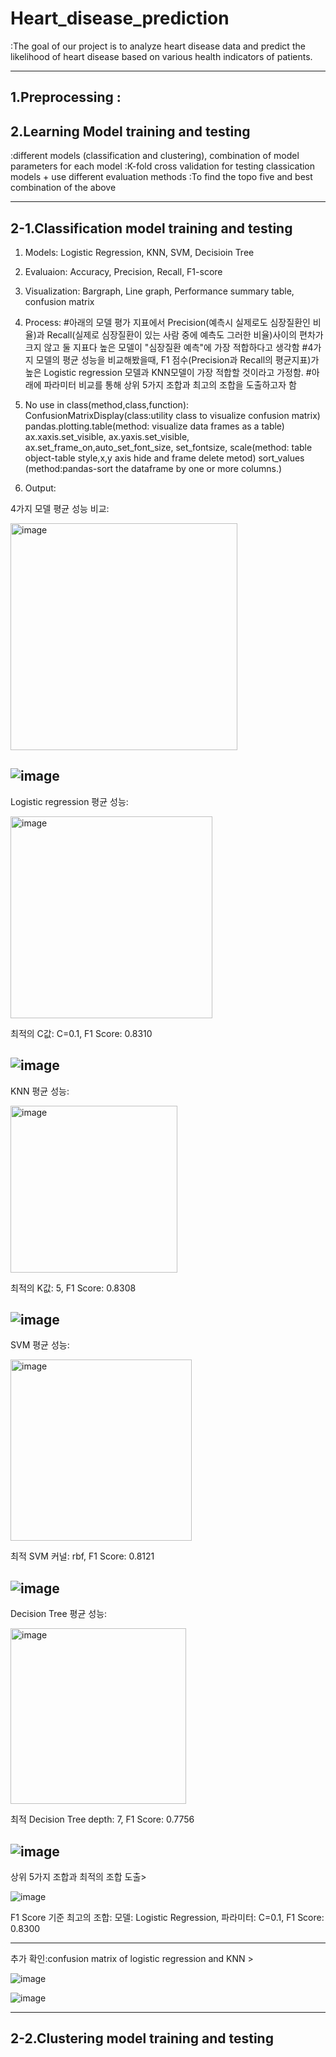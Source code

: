 # Heart_disease_prediction

:The goal of our project is to 
 analyze heart disease data and predict the likelihood of heart disease based on various health indicators of patients. 

---
1.Preprocessing
  :
---
2.Learning Model training and testing
---

  :different models (classification and clustering), combination of model parameters for each model
  :K-fold cross validation for testing classication models + use different evaluation methods
  :To find the topo five and best combination of the above
  
---

2-1.Classification model training and testing
---

1) Models: Logistic Regression, KNN, SVM, Decisioin Tree

2) Evaluaion: Accuracy, Precision, Recall, F1-score

3) Visualization: Bargraph, Line graph, Performance summary table, confusion matrix

4) Process: 
#아래의 모델 평가 지표에서 Precision(예측시 실제로도 심장질환인 비율)과 Recall(실제로 심장질환이 있는 사람 중에 예측도 그러한 비율)사이의 편차가 크지 않고 둘 지표다 높은 모델이 "심장질환 예측"에 가장 적합하다고 생각함
#4가지 모델의 평균 성능을 비교해봤을때, F1 점수(Precision과 Recall의 평균지표)가 높은 Logistic regression 모델과 KNN모델이 가장 적합할 것이라고 가정함.
#아래에 파라미터 비교를 통해 상위 5가지 조합과 최고의 조합을 도출하고자 함

5) No use in class(method,class,function): 
ConfusionMatrixDisplay(class:utility class to visualize confusion matrix)
pandas.plotting.table(method: visualize data frames as a table)
ax.xaxis.set_visible, ax.yaxis.set_visible, ax.set_frame_on,auto_set_font_size, set_fontsize, scale(method: table object-table style,x,y axis hide and frame delete metod)
sort_values (method:pandas-sort the dataframe by one or more columns.)

6) Output: 

4가지 모델 평균 성능 비교:

<img width="363" alt="image" src="https://github.com/user-attachments/assets/9d196393-d459-4074-bc23-2748f609538c" />

![image](https://github.com/user-attachments/assets/c330eb76-5b92-4ec6-9217-b179140ce8fe)
---

Logistic regression 평균 성능:

<img width="323" alt="image" src="https://github.com/user-attachments/assets/c26995a8-216d-491a-a265-0e07104f796b" />


최적의 C값: C=0.1, F1 Score: 0.8310

![image](https://github.com/user-attachments/assets/c16fa8bc-c3aa-4a3c-a440-2575923d9fa0)
---

KNN 평균 성능:

<img width="267" alt="image" src="https://github.com/user-attachments/assets/b5f48dd2-2340-40e9-97be-4d0b7beb920c" />


최적의 K값: 5, F1 Score: 0.8308

![image](https://github.com/user-attachments/assets/d168891d-af64-4726-b809-71e0db252232)
---

 SVM 평균 성능:
 
<img width="290" alt="image" src="https://github.com/user-attachments/assets/c35bc9b7-f1f7-4a74-9f64-f90054380787" />


최적 SVM 커널: rbf, F1 Score: 0.8121

![image](https://github.com/user-attachments/assets/e6959665-4135-4b9b-948f-a6c9a7d5b8ce)
---

 Decision Tree 평균 성능:
 
<img width="281" alt="image" src="https://github.com/user-attachments/assets/d8e8c175-93b8-412b-9912-af0ee0262c38" />


 최적 Decision Tree depth: 7, F1 Score: 0.7756
 
 ![image](https://github.com/user-attachments/assets/793ca6f3-5b5a-4a2c-a6bb-13c4192dc1e8)
---

상위 5가지 조합과 최적의 조합 도출>

![image](https://github.com/user-attachments/assets/0c8bb169-270a-461d-963e-cd8a461637de)

 F1 Score 기준 최고의 조합:
모델: Logistic Regression, 파라미터: C=0.1, F1 Score: 0.8300

---

추가 확인:confusion matrix of logistic regression and KNN >


![image](https://github.com/user-attachments/assets/254bf2a1-c972-4ff5-80f0-b486b6c4036c)


![image](https://github.com/user-attachments/assets/3d299582-01da-444e-8938-32a8c3bf7ee0)


---
2-2.Clustering model training and testing
---  
